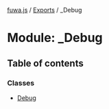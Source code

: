 [fuwa.js](../README.md) / [Exports](../modules.md) / \_Debug

# Module: \_Debug

## Table of contents

### Classes

- [Debug](../classes/_Debug.Debug.md)
